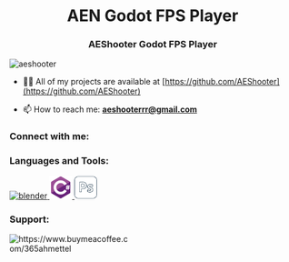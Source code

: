 <h1 align="center">AEN Godot FPS Player</h1>
<h3 align="center">AEShooter Godot FPS Player</h3>

<p align="left"> <img src="https://komarev.com/ghpvc/?username=aeshooter&label=Profile%20views&color=0e75b6&style=flat" alt="aeshooter" /> </p>

- 👨‍💻 All of my projects are available at [https://github.com/AEShooter](https://github.com/AEShooter)

- 📫 How to reach me: **aeshooterrr@gmail.com**

<h3 align="left">Connect with me:</h3>
<p align="left">
</p>

<h3 align="left">Languages and Tools:</h3>
<p align="left"> <a href="https://www.blender.org/" target="_blank" rel="noreferrer"> <img src="https://download.blender.org/branding/community/blender_community_badge_white.svg" alt="blender" width="40" height="40"/> </a> <a href="https://www.w3schools.com/cs/" target="_blank" rel="noreferrer"> <img src="https://raw.githubusercontent.com/devicons/devicon/master/icons/csharp/csharp-original.svg" alt="csharp" width="40" height="40"/> </a> <a href="https://www.photoshop.com/en" target="_blank" rel="noreferrer"> <img src="https://raw.githubusercontent.com/devicons/devicon/master/icons/photoshop/photoshop-line.svg" alt="photoshop" width="40" height="40"/> </a> </p>

<h3 align="left">Support:</h3>
<p><a href="https://www.buymeacoffee.com/https://www.buymeacoffee.com/365ahmettel"> <img align="left" src="https://cdn.buymeacoffee.com/buttons/v2/default-yellow.png" height="50" width="210" alt="https://www.buymeacoffee.com/365ahmettel" /></a></p><br><br>
